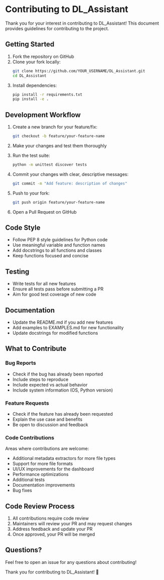 # Contributing to DL_Assistant

Thank you for your interest in contributing to DL_Assistant! This document provides guidelines for contributing to the project.

## Getting Started

1. Fork the repository on GitHub
2. Clone your fork locally:
   ```bash
   git clone https://github.com/YOUR_USERNAME/DL_Assistant.git
   cd DL_Assistant
   ```
3. Install dependencies:
   ```bash
   pip install -r requirements.txt
   pip install -e .
   ```

## Development Workflow

1. Create a new branch for your feature/fix:
   ```bash
   git checkout -b feature/your-feature-name
   ```

2. Make your changes and test them thoroughly

3. Run the test suite:
   ```bash
   python -m unittest discover tests
   ```

4. Commit your changes with clear, descriptive messages:
   ```bash
   git commit -m "Add feature: description of changes"
   ```

5. Push to your fork:
   ```bash
   git push origin feature/your-feature-name
   ```

6. Open a Pull Request on GitHub

## Code Style

- Follow PEP 8 style guidelines for Python code
- Use meaningful variable and function names
- Add docstrings to all functions and classes
- Keep functions focused and concise

## Testing

- Write tests for all new features
- Ensure all tests pass before submitting a PR
- Aim for good test coverage of new code

## Documentation

- Update the README.md if you add new features
- Add examples to EXAMPLES.md for new functionality
- Update docstrings for modified functions

## What to Contribute

### Bug Reports

- Check if the bug has already been reported
- Include steps to reproduce
- Include expected vs actual behavior
- Include system information (OS, Python version)

### Feature Requests

- Check if the feature has already been requested
- Explain the use case and benefits
- Be open to discussion and feedback

### Code Contributions

Areas where contributions are welcome:

- Additional metadata extractors for more file types
- Support for more file formats
- UI/UX improvements for the dashboard
- Performance optimizations
- Additional tests
- Documentation improvements
- Bug fixes

## Code Review Process

1. All contributions require code review
2. Maintainers will review your PR and may request changes
3. Address feedback and update your PR
4. Once approved, your PR will be merged

## Questions?

Feel free to open an issue for any questions about contributing!

Thank you for contributing to DL_Assistant! 🎉
